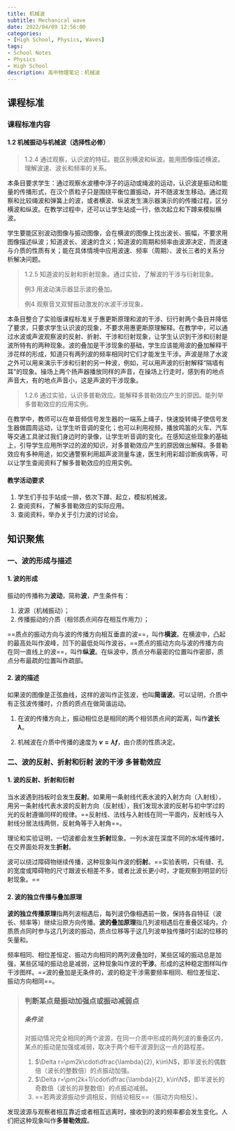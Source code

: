 ```yaml
---
title: 机械波
subtitle: Mechanical wave
date: 2022/04/09 12:56:00
categories:
- [High School, Physics, Waves]
tags:
- School Notes
- Physics
- High School
description: 高中物理笔记：机械波
---
```


## 课程标准

### 课程标准内容

#### 1.2 机械振动与机械波（选择性必修）

> 1.2.4 通过观察，认识波的特征。能区别横波和纵波。能用图像描述横波。理解波速、波长和频率的关系。

​	本条目要求学生：通过观察水波槽中浮子的运动或绳波的运动，认识波是振动和能量的传播形式，在汉个质粒子只是围绕平衡位置振动，并不随波发生移动。通过观察和比较绳波和弹簧上的波，或者横波、纵波发生演示器演示的的传播过程，区分横波和纵波。在教学过程中，还可以让学生站成一行，依次起立和下蹲来模拟横波。

​	学生要能区别波动图像与振动图像，会在横波的图像上找出波长、振幅，不要求用图像描述纵波；知道波长、波速的含义；知道波的周期和频率由波源决定，而波速与介质的性质有关；能在具体情境中应用波速、频率（周期）、波长三者的关系分析解决问题。

> 1.2.5 知道波的反射和折射现象。通过实验，了解波的干涉与衍射现象。
>
> 例3 用波动演示器显示波的叠加。
>
> 例4 观察音叉双臂振动激发的水波干涉现象。

​	本条目整合了实验版课程标准关于惠更斯原理和波的干涉、衍行射两个条目并降低了要求，只要求学生认识波的现象，不要求用惠更斯原理解释。在教学中，可以通过水波或声波观察波的反射、折射、干涉和衍射现象，让学生认识到干涉和衍射是波所特有的两种现象。波的叠加是干涉现象的基础，学生应该能用波的叠加解释干涉花样的形成，知道只有两列波的频率相同时它们才能发生干涉。声波是除了水波之外可以用来演示干涉和衍射的另一种波，例如，可以用声波的衍射解释“隔墙有耳”的现象。操场上两个扬声器播放同样的声音，在操场上行走时，感到有的地点声音大，有的地点声音小，这是声波的干涉现象。

> 1.2.6 通过实验，认识多普勒效应。能解释多普勒效应产生的原因。能列举多普勒效应的应用实例。

​	在教学中，教师可以在单音频信号发生器的一端系上绳子，快速旋转绳子使信号发生器做圆周运动，让学生听音调的变化；也可以利用视频，播放鸣笛的火车、汽车等交通工具驶过我们身边时的录像，让学生听音调的变化。在感知这些现象的基础上，引导学生应用所学过的波的知识，对多普勒效应产生的原因做出解释。多普勒效应有多种用途，如交通警察利用超声波测量车速，医生利用彩超诊断疾病等，可以让学生查阅资料了解多普勒效应的应用实例。

#### 教学活动要求

1. 学生们手拉手站成一排，依次下蹲、起立，模拟机械波。
2. 查阅资料，了解多普勒效应的实际应用。
3. 查阅资料，举办关于引力波的讨论会。

## 知识聚焦

### 一、波的形成与描述

#### 1. 波的形成

​	振动的传播称为**波动**，简称**波**，产生条件有：

1. 波源（机械振动）；
2. 传播振动的介质（相邻质点间存在相互作用力）；

​	==质点的振动方向与波的传播方向相互垂直的波==，叫作**横波**。在横波中，凸起的最高处叫作波峰，凹下的最低处叫作波谷。==质点的振动方向与波的传播方向在同一直线上的波==，叫作**纵波**。在纵波中，质点分布最密的位置叫作密部，质点分布最疏的位置叫作疏部。

#### 2. 波的描述

​	如果波的图像是正弦曲线，这样的波叫作正弦波，也叫**简谐波**。可以证明，介质中有正弦波传播时，介质的质点在做简谐运动。

1. 在波的传播方向上，振动相位总是相同的两个相邻质点间的距离，叫作**波长 $\lambda$**。

2. 机械波在介质中传播的速度为 **$v=\lambda f$**，由介质的性质决定。

### 二、波的反射、折射和衍射 波的干涉 多普勒效应

#### 1. 波的反射、折射和衍射

​	当水波遇到挡板时会发生**反射**。如果用一条射线代表水波的入射方向（入射线），用另一条射线代表水波的反射方向（反射线），我们发现水波的反射与初中学过的光的反射遵循同样的规律。==反射线、法线与入射线在同一平面内，反射线与入射线分居法线两侧，反射角等于入射角==。

​	理论和实验证明，一切波都会发生**折射**现象。一列水波在深度不同的水域传播时，在交界面处将发生**折射**。

​	波可以绕过障碍物继续传播，这种现象叫作波的**衍射**。==实验表明，只有缝、孔的宽度或障碍物的尺寸跟波长相差不多，或者比波长更小时，才能观察到明显的衍射现象。==

#### 2. 波的独立传播与叠加原理

​	**波的独立传播原理**指两列波相遇后，每列波仍像相遇前一致，保持各自特征（波长、频率等）继续沿原方向传播。**波的叠加原理**指几列波相遇后在重叠区域内，介质质点同时参与这几列波的振动，质点位移等于这几列波单独传播时引起的位移的矢量和。

​	频率相同、相位差恒定、振动方向相同的两列波叠加时，某些区域的振动总是加强，某些区域的振动总是减弱，这种现象叫作波的**干涉**。形成的这种稳定图样叫作干涉图样。==波的叠加是无条件的，波的稳定干涉需要频率相同、相位差恒定、振动方向相同==。

> ### 判断某点是振动加强点或振动减弱点
>
> ##### 条件法
>
> ​	对振动情况完全相同的两个波源，在同一介质中形成的两列波的重叠区内，某点的振动是加强或减弱，取决于两个相干波源到这一点的路程差。
>
> 1. $\Delta r=\pm2k\cdot\dfrac{\lambda}{2}, k\in\N$，即半波长的偶数倍（波长的整数倍）的点振动加强。
> 2. $\Delta r=\pm(2k+1)\cdot\dfrac{\lambda}{2}, k\in\N$，即半波长的奇数倍（波长的非整数倍）的点振动减弱。
> 3. ==若两波源振动步调相反，则结论相反==（振动方向相反）。

​	发现波源与观察者相互靠近或者相互远离时，接收到的波的频率都会发生变化。人们把这种现象叫作**多普勒效应**。
